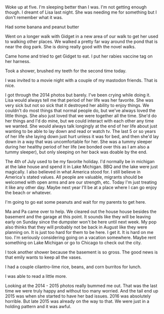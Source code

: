 Woke up at five. I'm sleeping better than I was. I'm not getting enough though. I dreamt of Lisa last night. She was needing me for something but I don't remember what it was. 

Had some banana and peanut butter

Went on a longer walk with Gidget in a new area of our walk to get her used to walking other places. We walked a pretty far way around the pond that is near the dog park. She is doing really good with the novel walks. 

Came home and tried to get Gidget to eat. I put her rabies vaccine tag on her harness. 

Took a shower, brushed my teeth for the second time today.

I was invited to a movie night with a couple of my mastodon friends. That is nice. 

I got through the 2014 photos but barely. I've been crying while doing it. Lisa would always tell me that period of her life was her favorite. She was very sick but not so sick that it destroyed her ability to enjoy things. We couldn't do most things that normal people do, but we've always loved the little things. She also just loved that we were together all the time. She'd do her things and I'd do mine, but we could interact with each other any time we wanted. She would always talk longingly at the end of her life about just wanting to be able to lay down and read or watch tv. The last 5 or so years of her life she laying down just hurt unless it was for bed, and then she'd lay down in a way that was uncomfortable for her. She was a tummy sleeper during her healthy period of her life (we bonded over this as I am also a tummy sleeper), but only sleeping on her back was doable by the end. 

The 4th of July used to be my favorite holiday. I'd normally be in michigan at the lake house and spend it in Lake Michigan. BBQ and the lake were just magically. I also believed in what America stood for. I still believe in America's stated values. All people are valuable, migrants should be welcomed with open arms and are our strength, etc. Today I'm just treating it like any other day. Maybe next year I'll be at a place where I can go enjoy the beach or whatever. 

I'm going to go eat some peanuts and wait for my parents to get here. 

Ma and Pa came over to help. We cleared out the house house besides the basement and the garage at this point. It sounds like they will be leaving early on Sunday since the dumpster won't be here until next week. My pop also thinks that they will probably not be back in August like they were planning on. It is just too hard for them to be here. I get it. It is hard on me too. I'm seriously considering going on a vacation somewhere. Maybe rent something on Lake Michigan or go to Chicago to check out the city. 

I took another shower because the basement is so gross. The good news is that emily wants to keep all the vases. 

I had a couple cilantro-lime rice, beans, and corn burritos for lunch. 

I was able to read a little more. 

Looking at the 2014 - 2015 photos really bummed me out. That was the last time we were truly happy and without too many worried. And the tail end up 2015 was when she started to have her bad issues. 2016 was absolutely horrible. But late 2015 was already on the way to that. We were just in a holding pattern and it was awful. 